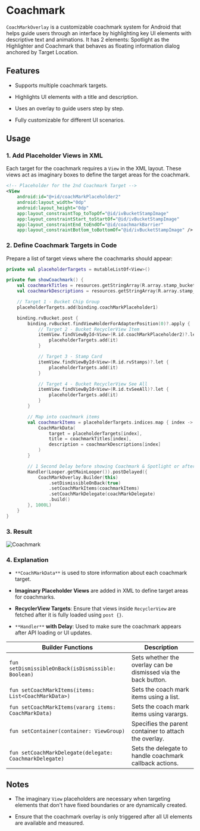 Coachmark
================

`CoachMarkOverlay` is a customizable coachmark system for Android that helps guide users through an interface by highlighting key UI elements with descriptive text and animations.
It has 2 elements: Spotlight as the Highlighter and Coachmark that behaves as floating information dialog anchored by Target Location.

Features
--------

-   Supports multiple coachmark targets.

-   Highlights UI elements with a title and description.

-   Uses an overlay to guide users step by step.

-   Fully customizable for different UI scenarios.

Usage
-----

### 1\. Add Placeholder Views in XML

Each target for the coachmark requires a `View` in the XML layout. These views act as imaginary boxes to define the target areas for the coachmark.

```xml
<!-- Placeholder for the 2nd Coachmark Target -->
<View
    android:id="@+id/coachMarkPlaceholder2"
    android:layout_width="0dp"
    android:layout_height="0dp"
    app:layout_constraintTop_toTopOf="@id/ivBucketStampImage"
    app:layout_constraintStart_toStartOf="@id/ivBucketStampImage"
    app:layout_constraintEnd_toEndOf="@id/coachmarkBarrier"
    app:layout_constraintBottom_toBottomOf="@id/ivBucketStampImage" />
```

### 2\. Define Coachmark Targets in Code

Prepare a list of target views where the coachmarks should appear:

```kotlin
private val placeholderTargets = mutableListOf<View>()

private fun showCoachmark() {
    val coachmarkTitles = resources.getStringArray(R.array.stamp_bucket_coachmark_titles)
    val coachmarkDescriptions = resources.getStringArray(R.array.stamp_bucket_coachmark_descriptions)

    // Target 1 - Bucket Chip Group
    placeholderTargets.add(binding.coachMarkPlaceholder1)

    binding.rvBucket.post {
        binding.rvBucket.findViewHolderForAdapterPosition(0)?.apply {
            // Target 2 - Bucket RecyclerView Item
            itemView.findViewById<View>(R.id.coachMarkPlaceholder2)?.let {
                placeholderTargets.add(it)
            }

            // Target 3 - Stamp Card
            itemView.findViewById<View>(R.id.rvStamps)?.let {
                placeholderTargets.add(it)
            }

            // Target 4 - Bucket RecyclerView See All
            itemView.findViewById<View>(R.id.tvSeeAll)?.let {
                placeholderTargets.add(it)
            }
        }

        // Map into coachmark items
        val coachmarkItems = placeholderTargets.indices.map { index ->
            CoachMarkData(
                target = placeholderTargets[index],
                title = coachmarkTitles[index],
                description = coachmarkDescriptions[index]
            )
        }

        // 1 Second Delay before showing Coachmark & Spotlight or after loading all the API
        Handler(Looper.getMainLooper()).postDelayed({
            CoachMarkOverlay.Builder(this)
                .setDismissibleOnBack(true)
                .setCoachMarkItems(coachmarkItems)
                .setCoachMarkDelegate(coachMarkDelegate)
                .build()
        }, 1000L)
    }
}
```

### 3\. Result
![Coachmark](https://res.cloudinary.com/dmduc9apd/image/upload/v1741588540/Coachmark/b4xujq7de7i3fqldejhr.gif)

### 4\. Explanation

-   `**CoachMarkData**` is used to store information about each coachmark target.

-   **Imaginary Placeholder Views** are added in XML to define target areas for coachmarks.

-   **RecyclerView Targets**: Ensure that views inside `RecyclerView` are fetched after it is fully loaded using `post {}`.

-   `**Handler**` **with Delay**: Used to make sure the coachmark appears after API loading or UI updates.

| Builder Functions                                       | Description                                                    |
|---------------------------------------------------------|----------------------------------------------------------------|
| `fun setDismissibleOnBack(isDismissible: Boolean)`      | Sets whether the overlay can be dismissed via the back button. |
| `fun setCoachMarkItems(items: List<CoachMarkData>)`     | Sets the coach mark items using a list.                        |
| `fun setCoachMarkItems(vararg items: CoachMarkData)`    | Sets the coach mark items using varargs.                       |
| `fun setContainer(container: ViewGroup)`                | Specifies the parent container to attach the overlay.          |
| `fun setCoachMarkDelegate(delegate: CoachmarkDelegate)` | Sets the delegate to handle coachmark callback actions.        |


Notes
-----

-   The imaginary `View` placeholders are necessary when targeting elements that don't have fixed boundaries or are dynamically created.

-   Ensure that the coachmark overlay is only triggered after all UI elements are available and measured.